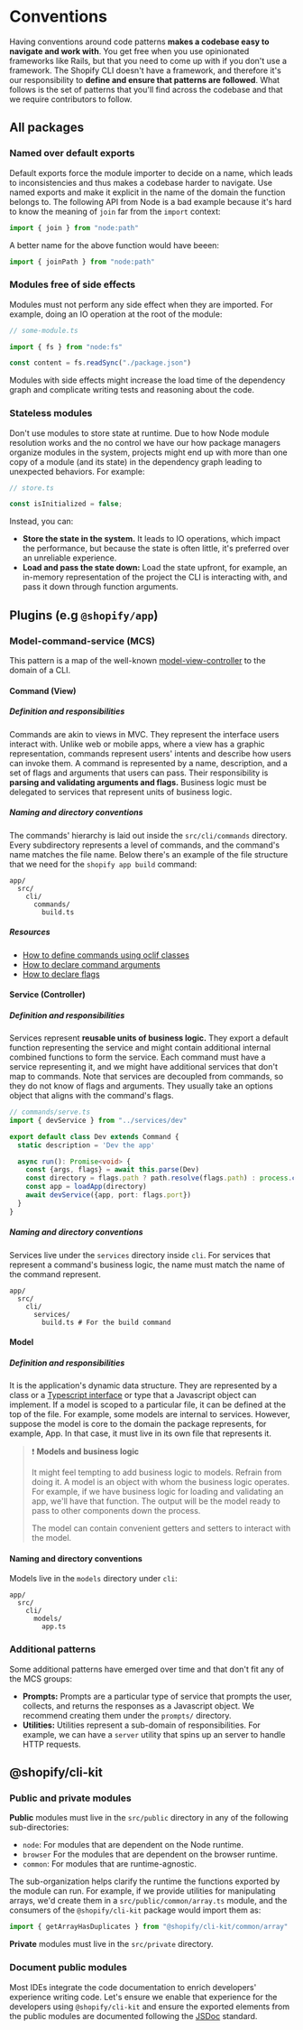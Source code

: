 # Conventions

Having conventions around code patterns **makes a codebase easy to navigate and work with**. You get free when you use opinionated frameworks like Rails, but that you need to come up with if you don't use a framework. The Shopify CLI doesn't have a framework, and therefore it's our responsibility to **define and ensure that patterns are followed**. What follows is the set of patterns that you'll find across the codebase and that we require contributors to follow.

## All packages

### Named over default exports

Default exports force the module importer to decide on a name, which leads to inconsistencies and thus makes a codebase harder to navigate. Use named exports and make it explicit in the name of the domain the function belongs to. The following API from Node is a bad example because it's hard to know the meaning of `join` far from the `import` context:

```ts
import { join } from "node:path"
```

A better name for the above function would have beeen:

```ts
import { joinPath } from "node:path"
```


### Modules free of side effects

Modules must not perform any side effect when they are imported. For example, doing an IO operation at the root of the module:

```ts
// some-module.ts

import { fs } from "node:fs"

const content = fs.readSync("./package.json")
```

Modules with side effects might increase the load time of the dependency graph and complicate writing tests and reasoning about the code.

### Stateless modules

Don't use modules to store state at runtime. Due to how Node module resolution works and the no control we have our how package managers organize modules in the system, projects might end up with more than one copy of a module (and its state) in the dependency graph leading to unexpected behaviors. For example:

```ts
// store.ts

const isInitialized = false;
```

Instead, you can:
- **Store the state in the system.** It leads to IO operations, which impact the performance, but because the state is often little, it's preferred over an unreliable experience.
- **Load and pass the state down:** Load the state upfront, for example, an in-memory representation of the project the CLI is interacting with, and pass it down through function arguments.


## Plugins (e.g `@shopify/app`)

### Model-command-service (MCS)

This pattern is a map of the well-known [model-view-controller](https://en.wikipedia.org/wiki/Model%E2%80%93view%E2%80%93controller) to the domain of a CLI.

#### Command (View)

##### Definition and responsibilities

Commands are akin to views in MVC.
They represent the interface users interact with.
Unlike web or mobile apps,
where a view has a graphic representation,
commands represent users' intents and describe how users can invoke them.
A command is represented by a name, description, and a set of flags and arguments that users can pass.
Their responsibility is **parsing and validating arguments and flags.**
Business logic must be delegated to services that represent units of business logic.

##### Naming and directory conventions

The commands' hierarchy is laid out inside the `src/cli/commands` directory. Every subdirectory represents a level of commands, and the command's name matches the file name. Below there's an example of the file structure that we need for the `shopify app build` command:

```
app/
  src/
    cli/
      commands/
        build.ts
```

##### Resources

- [How to define commands using oclif classes](https://oclif.io/docs/commands)
- [How to declare command arguments](https://oclif.io/docs/args)
- [How to declare flags](https://oclif.io/docs/flags)

#### Service (Controller)

##### Definition and responsibilities

Services represent **reusable units of business logic.**
They export a default function representing the service and might contain additional internal combined functions to form the service.
Each command must have a service representing it,
and we might have additional services that don't map to commands.
Note that services are decoupled from commands,
so they do not know of flags and arguments.
They usually take an options object that aligns with the command's flags.

```ts
// commands/serve.ts
import { devService } from "../services/dev"

export default class Dev extends Command {
  static description = 'Dev the app'

  async run(): Promise<void> {
    const {args, flags} = await this.parse(Dev)
    const directory = flags.path ? path.resolve(flags.path) : process.cwd()
    const app = loadApp(directory)
    await devService({app, port: flags.port})
  }
}
```

##### Naming and directory conventions

Services live under the `services` directory inside `cli`. For services that represent a command's business logic, the name must match the name of the command represent.

```
app/
  src/
    cli/
      services/
        build.ts # For the build command
```

#### Model

##### Definition and responsibilities

It is the application's dynamic data structure.
They are represented by a class or a [Typescript interface](https://www.typescriptlang.org/docs/handbook/interfaces.html) or type that a Javascript object can implement.
If a model is scoped to a particular file, it can be defined at the top of the file.
For example, some models are internal to services.
However, suppose the model is core to the domain the package represents, for example, App. In that case, it must live in its own file that represents it.

> :exclamation: **Models and business logic**
>
> It might feel tempting to add business logic to models. Refrain from doing it. A model is an object with whom the business logic operates. For example, if we have business logic for loading and validating an app, we'll have that function. The output will be the model ready to pass to other components down the process.
>
> The model can contain convenient getters and setters to interact with the model.

#### Naming and directory conventions

Models live in the `models` directory under `cli`:

```
app/
  src/
    cli/
      models/
        app.ts
```

### Additional patterns

Some additional patterns have emerged over time and that don't fit any of the MCS groups:

- **Prompts:** Prompts are a particular type of service that prompts the user, collects, and returns the responses as a Javascript object. We recommend creating them under the `prompts/` directory.
- **Utilities:** Utilities represent a sub-domain of responsibilities. For example, we can have a `server` utility that spins up an server to handle HTTP requests.

## @shopify/cli-kit

### Public and private modules

**Public** modules must live in the `src/public` directory in any of the following sub-directories:

- `node`: For modules that are dependent on the Node runtime.
- `browser` For the modules that are dependent on the browser runtime.
- `common`: For modules that are runtime-agnostic.

The sub-organization helps clarify the runtime the functions exported by the module can run. For example, if we provide utilities for manipulating arrays, we'd create them in a `src/public/common/array.ts` module, and the consumers of the `@shopify/cli-kit` package would import them as:

```ts
import { getArrayHasDuplicates } from "@shopify/cli-kit/common/array"
```

**Private** modules must live in the `src/private` directory.

### Document public modules

Most IDEs integrate the code documentation to enrich developers' experience writing code. Let's ensure we enable that experience for the developers using `@shopify/cli-kit` and ensure the exported elements from the public modules are documented following the [JSDoc](https://jsdoc.app/) standard.
